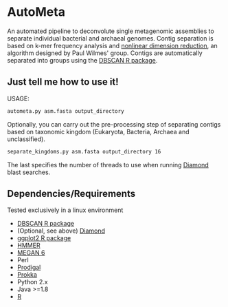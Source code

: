 AutoMeta
========

An automated pipeline to deconvolute single metagenomic assemblies to separate individual bacterial and archaeal genomes. Contig separation is based on k-mer frequency 
analysis and [nonlinear dimension reduction](http://www.nature.com/articles/srep04516), an algorithm designed by Paul Wilmes' group. Contigs are automatically separated into 
groups using the [DBSCAN R package](https://cran.r-project.org/web/packages/dbscan/index.html).

Just tell me how to use it!
---------------------------

USAGE: 
```bash
autometa.py asm.fasta output_directory
```

Optionally, you can carry out the pre-processing step of separating contigs based on taxonomic kingdom (Eukaryota, Bacteria, Archaea and unclassified).  
```bash
separate_kingdoms.py asm.fasta output_directory 16
```
The last specifies the number of threads to use when running [Diamond](https://github.com/bbuchfink/diamond/) blast searches.

Dependencies/Requirements
-------------------------

Tested exclusively in a linux environment

* [DBSCAN R package](https://cran.r-project.org/web/packages/dbscan/index.html)
* (Optional, see above) [Diamond](https://github.com/bbuchfink/diamond/)
* [ggplot2 R package](http://ggplot2.org)
* [HMMER](http://hmmer.org)
* [MEGAN 6](http://ab.inf.uni-tuebingen.de/software/megan6/) 
* Perl
* [Prodigal](https://github.com/hyattpd/prodigal/releases/)
* [Prokka](https://github.com/tseemann/prokka)
* Python 2.x
* Java >=1.8
* [R](https://www.r-project.org)


